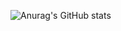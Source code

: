 ![Anurag's GitHub stats](https://github-readme-stats.vercel.app/api?username=NyxIsBad&show_icons=true&theme=radical)
